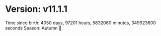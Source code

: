 # Version: v11.1.1
Time since birth: 4050 days, 97201 hours, 5832060 minutes, 349923600 seconds
Season: Autumn 🍁
